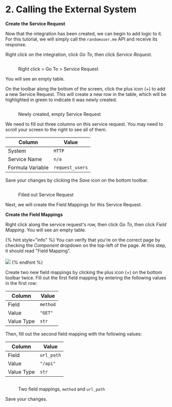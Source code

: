 # 2. Calling the External System

**Create the Service Request**

Now that the integration has been created, we can begin to add logic to it. For this tutorial, we will simply call the `randomuser.me` API and receive its response.&#x20;

Right click on the integration, click _Go To_, then click _Service Request_.&#x20;

<figure><img src="../../.gitbook/assets/Screenshot 2024-09-03 at 12.02.49 PM.png" alt=""><figcaption><p>Right click > Go To > Service Request</p></figcaption></figure>

You will see an empty table.

On the toolbar along the bottom of the screen, click the plus icon (+) to add a new Service Request. This will create a new row in the table, which will be highlighted in green to indicate it was newly created.

<figure><img src="../../.gitbook/assets/Screenshot 2024-09-03 at 12.03.01 PM.png" alt=""><figcaption><p>Newly created, empty Service Request</p></figcaption></figure>

We need to fill out three columns on this service request. You may need to scroll your screen to the right to see all of them.&#x20;

| Column           | Value           |
| ---------------- | --------------- |
| System           | `HTTP`          |
| Service Name     | `n/a`           |
| Formula Variable | `request_users` |

Save your changes by clicking the _Save_ icon on the bottom toolbar.

<figure><img src="../../.gitbook/assets/Screenshot 2024-09-03 at 12.04.34 PM.png" alt=""><figcaption><p>Filled out Service Request</p></figcaption></figure>

Next, we will create the Field Mappings for this Service Request.



**Create the Field Mappings**

Right click along the service request's row, then click _Go To_, then click _Field Mapping_. You will see an empty table.

{% hint style="info" %}
You can verify that you're on the correct page by checking the _Component_ dropdown on the top-left of the page. At this step, it should read "Field Mapping".\
\
![](<../../.gitbook/assets/Screenshot 2024-09-03 at 12.05.44 PM.png>)
{% endhint %}

Create two new field mappings by clicking the plus icon (+) on the bottom toolbar twice. Fill out the first field mapping by entering the following values in the first row:

| Column     | Value    |
| ---------- | -------- |
| Field      | `method` |
| Value      | `"GET"`  |
| Value Type | `str`    |

Then, fill out the second field mapping with the following values:

| Column     | Value      |
| ---------- | ---------- |
| Field      | `url_path` |
| Value      | `"/api"`   |
| Value Type | `str`      |

<figure><img src="../../.gitbook/assets/Screenshot 2024-09-03 at 12.07.23 PM.png" alt=""><figcaption><p>Two field mappings, <code>method</code> and <code>url_path</code></p></figcaption></figure>

Save your changes.
